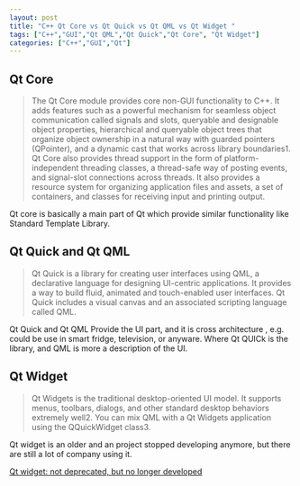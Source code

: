 ```yaml
---
layout: post
title: "C++ Qt Core vs Qt Quick vs Qt QML vs Qt Widget "
tags: ["C++","GUI","Qt QML","Qt Quick","Qt Core", "Qt Widget"]
categories: ["C++","GUI","Qt"]
---
```


## Qt Core

> The Qt Core module provides core non-GUI functionality to C++. It adds features such as a powerful mechanism for seamless object communication called signals and slots, queryable and designable object properties, hierarchical and queryable object trees that organize object ownership in a natural way with guarded pointers (QPointer), and a dynamic cast that works across library boundaries1.
> Qt Core also provides thread support in the form of platform-independent threading classes, a thread-safe way of posting events, and signal-slot connections across threads. It also provides a resource system for organizing application files and assets, a set of containers, and classes for receiving input and printing output.

Qt core is basically a main part of Qt which provide similar functionality like Standard Template Library.

## Qt Quick and Qt QML

> Qt Quick is a library for creating user interfaces using QML, a declarative language for designing UI-centric applications. It provides a way to build fluid, animated and touch-enabled user interfaces. Qt Quick includes a visual canvas and an associated scripting language called QML.

Qt Quick and Qt QML Provide the UI part, and it is cross architecture , e.g. could be use in smart fridge, television, or anyware. Where Qt QUICk is the library, and QML is more a description of the UI.

## Qt Widget

> Qt Widgets is the traditional desktop-oriented UI model. It supports menus, toolbars, dialogs, and other standard desktop behaviors extremely well2. You can mix QML with a Qt Widgets application using the QQuickWidget class3.

Qt widget is an older and an project stopped developing anymore, but there are still a lot of company using it.

[Qt widget: not deprecated, but no longer developed](https://news.ycombinator.com/item?id=19297095)